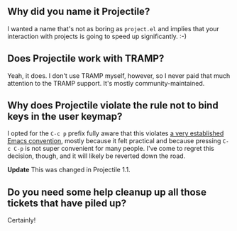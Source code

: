 ## Why did you name it Projectile?

I wanted a name that's not as boring as `project.el` and implies that your
interaction with projects is going to speed up significantly. :-)

## Does Projectile work with TRAMP?

Yeah, it does. I don't use TRAMP myself, however, so I never paid that
much attention to the TRAMP support. It's mostly community-maintained.

## Why does Projectile violate the rule not to bind keys in the user keymap?

I opted for the `C-c p` prefix fully aware that this violates [a very
established Emacs
convention](https://www.gnu.org/software/emacs/manual/html_node/elisp/Key-Binding-Conventions.html),
mostly because it felt practical and because pressing `C-c C-p` is not
super convenient for many people. I've come to regret this decision,
though, and it will likely be reverted down the road.

**Update** This was changed in Projectile 1.1.

## Do you need some help cleanup up all those tickets that have piled up?

Certainly!

